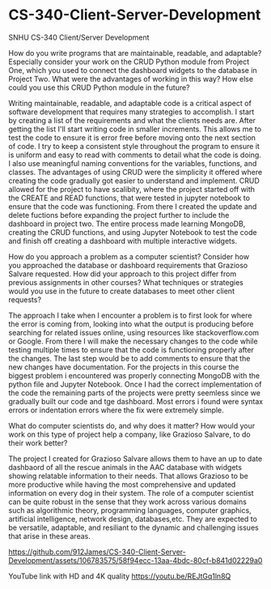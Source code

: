 # CS-340-Client-Server-Development
SNHU CS-340 Client/Server Development

How do you write programs that are maintainable, readable, and adaptable? Especially consider your work on the CRUD Python module from Project One, which you used to connect the dashboard widgets to the database in Project Two. What were the advantages of working in this way? How else could you use this CRUD Python module in the future?

Writing maintainable, readable, and adaptable code is a critical aspect of software development that requires many strategies to accomplish. I start by creating a list of the requirements and what the clients needs are. After getting the list I'll start writing code in smaller increments. This allows me to test the code to ensure it is error free before moving onto the next section of code. I try to keep a consistent style throughout the program to ensure it is uniform and easy to read with comments to detail what the code is doing. I also use meaningful naming conventions for the variables, functions, and classes. The advantages of using CRUD were the simplicity it offered where creating the code gradually got easier to understand and implement. CRUD allowed for the project to have scalibity, where the project started off with the CREATE and READ functions, that were tested in jupyter notebook to ensure that the code was functioning. From there I created the update and delete fuctions before expanding the project further to include the dashboard in project two. The entire process made learning MongoDB, creating the CRUD functions, and using Jupyter Notebook to test the code and finish off creating a dashboard with multiple interactive widgets.

How do you approach a problem as a computer scientist? Consider how you approached the database or dashboard requirements that Grazioso Salvare requested. How did your approach to this project differ from previous assignments in other courses? What techniques or strategies would you use in the future to create databases to meet other client requests?

The approach I take when I encounter a problem is to first look for where the error is coming from, looking into what the output is producing before searching for related issues online, using resources like stackoverflow.com or Google. From there I will make the necessary changes to the code while testing multiple times to ensure that the code is functioning properly after the changes. The last step would be to add comments to ensure that the new changes have documentation. For the projects in this course the biggest problem i encountered was properly connecting MongoDB with the python file and Jupyter Notebook. Once I had the correct implementation of the code the remaining parts of the projects were pretty seemless since we gradually built our code and tge dashboard. Most errors i found were syntax errors or indentation errors where the fix were extremely simple.


What do computer scientists do, and why does it matter? How would your work on this type of project help a company, like Grazioso Salvare, to do their work better?

The project I created for Grazioso Salvare allows them to have an up to date dashbaord of all the rescue animals in the AAC database with widgets showing relatable information to their needs. That allows Grazioso to be more productive while having the most comprehensive and updated information on every dog in their system. The role of a computer scientist can be quite robust in the sense that they work across various domains such as algorithmic theory, programming languages, computer graphics, artificial intelligence, network design, databases,etc. They are expected to be versatile, adaptable, and resiliant to the dynamic and challenging issues that arise in these areas. 


https://github.com/912James/CS-340-Client-Server-Development/assets/106783575/58f94ecc-13aa-4bdc-80cf-b841d02229a0




YouTube link with HD and 4K quality 
https://youtu.be/REJtGq1ln8Q

